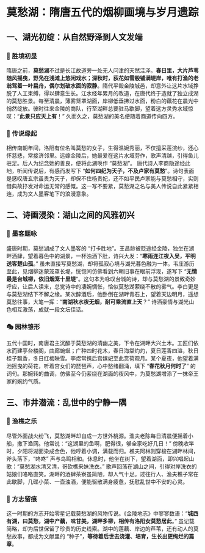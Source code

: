 # 莫愁湖：隋唐五代的烟柳画境与岁月遗踪
## 一、湖光初绽：从自然野泽到人文发端​
### 🔑 胜境初显​
隋唐之前，**莫愁湖**不过是长江故道旁一处无人问津的天然洼泽。**春日里，大片芦苇随风摇曳，野凫在浅滩上悠闲戏水；深秋时，荻花如雪般铺满堤岸，唯有打渔的老翁驾着一叶扁舟，偶尔划破水面的寂静**。隋代平毁金陵城邑，却意外让这片水域挣脱了人工束缚，得以肆意生长。​
江水经年累月的改道，在唐代终于造就了独立成湖的莫愁胜景。每至清晨，薄雾笼罩湖面，岸柳低垂拂过水面，粉白的藕花在晨光中悄然绽放。彼时往来金陵的商队，行至湖畔总要驻马歇脚，望着这方灵秀水域惊叹：“**此景只应天上有**！” 久而久之，莫愁湖的美名便随着商道传向四方。​
### 🌾 传说缘起​
相传南朝年间，洛阳有位名叫莫愁的女子，生得温婉秀丽，不仅擅采莲浣纱，还心怀慈悲，常接济邻里。远嫁金陵后，她最爱在这片水域劳作，歌声清越，引得鱼儿驻足。后人为纪念她的善良，便将此湖唤作 “莫愁湖”。​
唐代诗人李商隐途经此地，听闻传说后，有感而发写下 “**如何四纪为天子，不及卢家有莫愁**”。诗句表面是感叹唐玄宗虽贵为天子，却保不住杨贵妃，还不如平民卢家能与莫愁相守，实则借典故抒发对命运无常的感慨。这一写不要紧，莫愁湖之名与美人传说自此紧紧相连，成为文人墨客笔下的浪漫意象。​
## 二、诗画浸染：湖山之间的风雅初兴​
### 📜 墨客题咏​
盛唐时期，莫愁湖成了文人墨客的 “打卡胜地”。王昌龄被贬途经金陵，独坐在湖畔酒肆，望着暮色中的湖景，一杯浊酒下肚，诗兴大发：“**寒雨连江夜入吴，平明送客楚山孤**。” 虽未直接写莫愁湖，却将孤寂心境与湖光暮色融为一体。​
韦庄游历至此，见烟柳迷蒙笼罩长堤，恍惚间仿佛看到六朝旧事在眼前浮现，遂写下 “**无情最是台城柳，依旧烟笼十里堤**”。这句本为咏叹台城的诗，却与莫愁湖的景致奇妙呼应，让后人读来，总觉诗中的凄婉惆怅，恰似莫愁湖萦绕不散的雾气。​
李白更是与莫愁湖结下不解之缘。某次醉酒后，他卧倒在湖畔青石上，望着天边明月，遥想莫愁往事，大笔一挥：“**南湖秋水夜无烟，耐可乘流直上天**？” 诗酒豪情与湖光山色相互激荡，成就一段文坛佳话。​
### 🎭 园林雏形​
五代十国时，南唐君主沉醉于莫愁湖的清幽之美，下令在湖畔大兴土木。工匠们依水而建亭台楼阁，曲廊蜿蜒；广种四时花木，春日海棠灼灼，夏日莲香四溢，秋日桂子飘香，冬日红梅映雪。​
李煜常携后宫嫔妃至此赏荷观月。某个夏夜，他望着满池摇曳的荷花，听着宫女们的琵琶声，心中愁绪翻涌，填下 “**春花秋月何时了**” 的词句。那婉转的曲调，仿佛至今仍萦绕在湖面的夜风中，为莫愁湖增添了一抹帝王家的婉约气质。​
## 三、市井潜流：乱世中的宁静一隅​
### 🌳 渔樵之乐​
尽管外面战火纷飞，莫愁湖畔却自成一方世外桃源。渔夫老陈每日清晨便摇着小船，撒下渔网。他常说：“这湖里的鱼啊，肥得很，够全家吃好几日！” 傍晚收竿时，夕阳将湖面染成金色，他哼着小调，满载而归。​
樵夫阿林则穿梭在湖畔林间，斧头落下，“咚咚” 声与鸟鸣相和。休息时，他坐在树下，望着湖面，即兴唱起山歌：“莫愁湖水清又清，哥砍樵来妹洗衣。” 歌声回荡在湖山之间，引得对岸洗衣的姑娘们咯咯直笑。​
湖畔的酒肆茶寮虽简陋，却人气十足。过往行人、渔夫樵子常在此歇脚，几碟小菜、一壶浊酒，便能驱散满身疲惫，抚慰乱世中不安的心灵。​
### 📖 方志留痕​
这一时期的方志开始零星记载莫愁湖的风物传说。《金陵地志》中寥寥数语：“**城西有湖，曰莫愁，湖中产藕，味甘美，湖畔多柳，相传有洛阳女莫愁居此**。” 虽记载简略，却为后世保留了珍贵的历史线索。湖中的莲藕、岸边的芦苇，还有动人的莫愁故事，都成为文献里的 “种子”，**等待着后世去浇灌、培育，生长出更绚烂的篇章**。